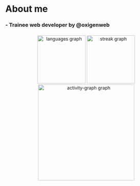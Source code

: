 <h1 align="left">About me</h1>

###

<h3 align="left">- Trainee web developer by @oxigenweb</h3>

###

<div align="center">
  <img src="https://github-readme-stats.vercel.app/api/top-langs?username=NettoAaA&locale=en&hide_title=false&layout=compact&card_width=320&langs_count=5&theme=dracula&hide_border=false&order=2" height="150" alt="languages graph"  />
  <img src="https://streak-stats.demolab.com?user=NettoAaA&locale=en&mode=daily&theme=dracula&hide_border=false&border_radius=5&order=3" height="150" alt="streak graph"  />
  <img src="https://github-readme-activity-graph.vercel.app/graph?username=NettoAaA&radius=16&theme=react&area=true&order=5" height="300" alt="activity-graph graph"  />
</div>

###
